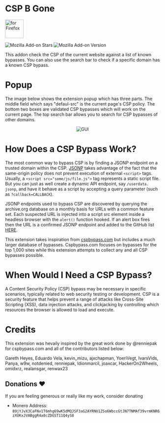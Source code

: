 # CSP B Gone
[<img src="https://blog.mozilla.org/addons/files/2020/04/get-the-addon-fx-apr-2020.svg" alt="for Firefox" height="60px">](https://addons.mozilla.org/en-US/firefox/addon/csp-b-gone/)

![Mozilla Add-on Stars](https://img.shields.io/amo/stars/csp-b-gone)
![Mozilla Add-on Version](https://img.shields.io/amo/v/csp-b-gone)

This addon check the CSP of the current website against a list of known bypasses. You can also use the search bar to check if a specific domain has a known CSP bypass. 

# Popup
The image below shows the extension popup which has three parts. The middle field which says "defaul-src" is the current page's CSP policy. The bottom two boxes are validated CSP bypasses which will work on the current page. The top search bar allows you to search for CSP bypasses of other domains. 
<p align="center">
  <img src="https://github.com/user-attachments/assets/64089b2c-f3d6-4e4b-8d61-d9e73361be6d" alt="GUI">
</p>

# How Does a CSP Bypass Work?
The most common way to bypass CSP is by finding a JSONP endpoint on a trusted domain within the CSP. <a href=https://dev.to/benregenspan/the-state-of-jsonp-and-jsonp-vulnerabilities-in-2021-52ep>JSONP</a> takes advantage of the fact that the same-origin policy does not prevent execution of external `<script>` tags. Usually, a `<script src="some/js/file.js">` tag represents a static script file. But you can just as well create a dynamic API endpoint, say `/userdata. jsonp`, and have it behave as a script by accepting a query parameter (such as `?callback=CALLBACK`). 

JSONP endpoints used to bypass CSP are discovered by querying the archive.org database on a monthly basis for URLs with a common feature set. Each suspected URL is injected into a script src element inside a headless browser with the `alert()` function hooked. If an alert box fires then the URL is a confirmed JSONP endpoint and added to the GitHub list <a href=https://github.com/ACK-J/CSP-B-Gone/blob/main/data.tsv>HERE</a>.

This extension takes inspiration from <a href=https://cspbypass.com>cspbypass.com</a> but includes a much larger database of bypasses. Cspbypass.com focuses on bypasses for the top 1,000 sites while this extension attempts to collect any and all CSP bypasses possible.

# When Would I Need a CSP Bypass?
A Content Security Policy (CSP) bypass may be necessary in specific scenarios, typically related to web security testing or development. CSP is a security feature that helps prevent a range of attacks like Cross-Site Scripting (XSS), data injection attacks, and clickjacking by controlling which resources the browser is allowed to load and execute. 

# Credits
This extension was hevaily inspired by the great work done by @renniepak for cspbypass.com and all of the contributors listed below:

Gareth Heyes, Eduardo Vela, kevin_mizu, ajxchapman, YoeriVegt, IvarsVids, Panya, w9w, notdenied, renniepak, ldionmarcil, joaxcar, HackerOn2Wheels, omidxrz, realansgar, renwax23

## Donations ❤️
If you are feeling generous or really like my work, consider donating
- Monero Address: `89jYJvX3CaFNv1T6mhg69wK5dMQJSF3aG2AYRNU1ZSo6WbccGtJN7TNMAf39vrmKNR6zXUKxJVABggR4a8cZDGST11Q4yS8`
